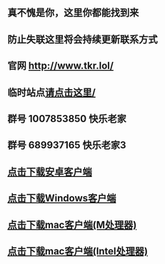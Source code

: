 ## 真不愧是你，这里你都能找到来

## 防止失联这里将会持续更新联系方式

## 官网 <a href="http://www.tkr.lol/" target="_blank">http://www.tkr.lol/</a>
## 临时站点<a href="http://81.71.102.180" target="_blank">请点击这里/</a>
## 群号 1007853850 快乐老家
## 群号 689937165  快乐老家3
## <a href="https://gitlab.com/taikongren/taikongren/-/raw/main/Hiddify-Android-universal.apk?ref_type=heads&inline=false" target="_blank">点击下载安卓客户端</a>
## <a href="https://gitlab.com/taikongren/taikongren/-/raw/main/Hiddify-Windows-Setup-x64.exe?ref_type=heads&inline=false">点击下载Windows客户端</a>
## <a href="https://gitlab.com/taikongren/taikongren/-/raw/main/Hiddify-MacOS.dmg?ref_type=heads&inline=false">点击下载mac客户端(M处理器)</a>
## <a href="https://gitlab.com/taikongren/taikongren/-/raw/main/Hiddify-MacOS-Installer-2.pkg?inline=false">点击下载mac客户端(Intel处理器)</a>



